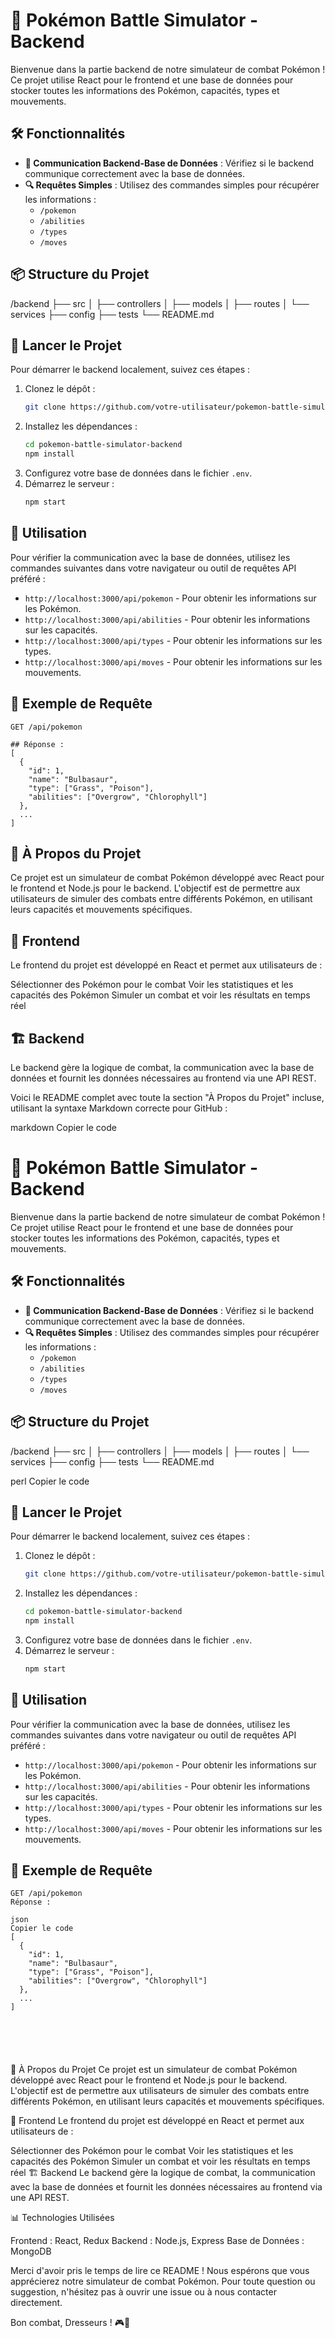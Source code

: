 # 🐉 Pokémon Battle Simulator - Backend

Bienvenue dans la partie backend de notre simulateur de combat Pokémon ! Ce projet utilise React pour le frontend et une base de données pour stocker toutes les informations des Pokémon, capacités, types et mouvements.

## 🛠️ Fonctionnalités

- **🔄 Communication Backend-Base de Données** : Vérifiez si le backend communique correctement avec la base de données.
- **🔍 Requêtes Simples** : Utilisez des commandes simples pour récupérer les informations :
  - `/pokemon`
  - `/abilities`
  - `/types`
  - `/moves`

## 📦 Structure du Projet

/backend
├── src
│ ├── controllers
│ ├── models
│ ├── routes
│ └── services
├── config
├── tests
└── README.md


## 🚀 Lancer le Projet

Pour démarrer le backend localement, suivez ces étapes :

1. Clonez le dépôt :
    ```bash
    git clone https://github.com/votre-utilisateur/pokemon-battle-simulator-backend.git
    ```
2. Installez les dépendances :
    ```bash
    cd pokemon-battle-simulator-backend
    npm install
    ```
3. Configurez votre base de données dans le fichier `.env`.
4. Démarrez le serveur :
    ```bash
    npm start
    ```

## 📝 Utilisation

Pour vérifier la communication avec la base de données, utilisez les commandes suivantes dans votre navigateur ou outil de requêtes API préféré :

- `http://localhost:3000/api/pokemon` - Pour obtenir les informations sur les Pokémon.
- `http://localhost:3000/api/abilities` - Pour obtenir les informations sur les capacités.
- `http://localhost:3000/api/types` - Pour obtenir les informations sur les types.
- `http://localhost:3000/api/moves` - Pour obtenir les informations sur les mouvements.

## 🧩 Exemple de Requête

```http
GET /api/pokemon

## Réponse :
[
  {
    "id": 1,
    "name": "Bulbasaur",
    "type": ["Grass", "Poison"],
    "abilities": ["Overgrow", "Chlorophyll"]
  },
  ...
]

```


##  👾 À Propos du Projet

Ce projet est un simulateur de combat Pokémon développé avec React pour le frontend et Node.js pour le backend. L'objectif est de permettre aux utilisateurs de simuler des combats entre différents Pokémon, en utilisant leurs capacités et mouvements spécifiques.

## 🎨 Frontend

Le frontend du projet est développé en React et permet aux utilisateurs de :

Sélectionner des Pokémon pour le combat
Voir les statistiques et les capacités des Pokémon
Simuler un combat et voir les résultats en temps réel

## 🏗️ Backend

Le backend gère la logique de combat, la communication avec la base de données et fournit les données nécessaires au frontend via une API REST.


Voici le README complet avec toute la section "À Propos du Projet" incluse, utilisant la syntaxe Markdown correcte pour GitHub :

markdown
Copier le code
# 🐉 Pokémon Battle Simulator - Backend

Bienvenue dans la partie backend de notre simulateur de combat Pokémon ! Ce projet utilise React pour le frontend et une base de données pour stocker toutes les informations des Pokémon, capacités, types et mouvements.

## 🛠️ Fonctionnalités

- **🔄 Communication Backend-Base de Données** : Vérifiez si le backend communique correctement avec la base de données.
- **🔍 Requêtes Simples** : Utilisez des commandes simples pour récupérer les informations :
  - `/pokemon`
  - `/abilities`
  - `/types`
  - `/moves`

## 📦 Structure du Projet

/backend
├── src
│ ├── controllers
│ ├── models
│ ├── routes
│ └── services
├── config
├── tests
└── README.md

perl
Copier le code

## 🚀 Lancer le Projet

Pour démarrer le backend localement, suivez ces étapes :

1. Clonez le dépôt :
    ```bash
    git clone https://github.com/votre-utilisateur/pokemon-battle-simulator-backend.git
    ```
2. Installez les dépendances :
    ```bash
    cd pokemon-battle-simulator-backend
    npm install
    ```
3. Configurez votre base de données dans le fichier `.env`.
4. Démarrez le serveur :
    ```bash
    npm start
    ```

## 📝 Utilisation

Pour vérifier la communication avec la base de données, utilisez les commandes suivantes dans votre navigateur ou outil de requêtes API préféré :

- `http://localhost:3000/api/pokemon` - Pour obtenir les informations sur les Pokémon.
- `http://localhost:3000/api/abilities` - Pour obtenir les informations sur les capacités.
- `http://localhost:3000/api/types` - Pour obtenir les informations sur les types.
- `http://localhost:3000/api/moves` - Pour obtenir les informations sur les mouvements.

## 🧩 Exemple de Requête

```http
GET /api/pokemon
Réponse :

json
Copier le code
[
  {
    "id": 1,
    "name": "Bulbasaur",
    "type": ["Grass", "Poison"],
    "abilities": ["Overgrow", "Chlorophyll"]
  },
  ...
]






```





👾 À Propos du Projet
Ce projet est un simulateur de combat Pokémon développé avec React pour le frontend et Node.js pour le backend. L'objectif est de permettre aux utilisateurs de simuler des combats entre différents Pokémon, en utilisant leurs capacités et mouvements spécifiques.

🎨 Frontend
Le frontend du projet est développé en React et permet aux utilisateurs de :

Sélectionner des Pokémon pour le combat
Voir les statistiques et les capacités des Pokémon
Simuler un combat et voir les résultats en temps réel
🏗️ Backend
Le backend gère la logique de combat, la communication avec la base de données et fournit les données nécessaires au frontend via une API REST.

📊 Technologies Utilisées

Frontend : React, Redux
Backend : Node.js, Express
Base de Données : MongoDB

Merci d'avoir pris le temps de lire ce README ! Nous espérons que vous apprécierez notre simulateur de combat Pokémon. Pour toute question ou suggestion, n'hésitez pas à ouvrir une issue ou à nous contacter directement.

Bon combat, Dresseurs ! 🎮🐾



